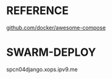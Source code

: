 # REFERENCE

[github.com/docker/awesome-compose](https://github.com/docker/awesome-compose)


# SWARM-DEPLOY

spcn04django.xops.ipv9.me
